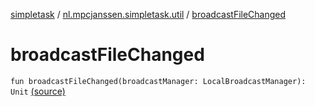 [simpletask](../index.md) / [nl.mpcjanssen.simpletask.util](index.md) / [broadcastFileChanged](.)

# broadcastFileChanged

`fun broadcastFileChanged(broadcastManager: LocalBroadcastManager): Unit` [(source)](https://github.com/mpcjanssen/simpletask-android/blob/master/src/main/java/nl/mpcjanssen/simpletask/util/Util.kt#L612)